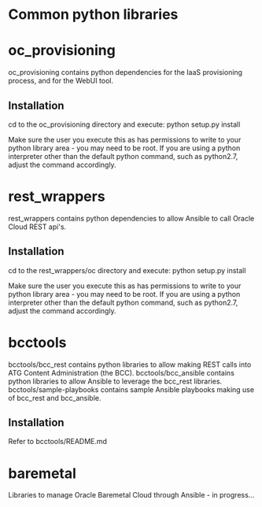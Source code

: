 # Common python libraries

# oc_provisioning
oc_provisioning contains python dependencies for the IaaS provisioning process, and for the WebUI tool.

## Installation
cd to the oc_provisioning directory and execute:
python setup.py install

Make sure the user you execute this as has permissions to write to your python library area - you may need to be root.
If you are using a python interpreter other than the default python command, such as python2.7, adjust the command accordingly.


# rest_wrappers
rest_wrappers contains python dependencies to allow Ansible to call Oracle Cloud REST api's.

## Installation
cd to the rest_wrappers/oc directory and execute:
python setup.py install

Make sure the user you execute this as has permissions to write to your python library area - you may need to be root.
If you are using a python interpreter other than the default python command, such as python2.7, adjust the command accordingly.

# bcctools
bcctools/bcc_rest contains python libraries to allow making REST calls into ATG Content Administration (the BCC).
bcctools/bcc_ansible contains python libraries to allow Ansible to leverage the bcc_rest libraries.
bcctools/sample-playbooks contains sample Ansible playbooks making use of bcc_rest and bcc_ansible.

## Installation
Refer to bcctools/README.md

# baremetal
Libraries to manage Oracle Baremetal Cloud through Ansible - in progress...
 